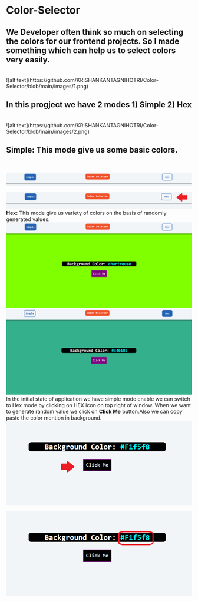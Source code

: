 # Color-Selector
<h2>We Developer often think so much on selecting the colors for our frontend projects. So I made something which can help us to select colors very easily.</h2>
<br>
![alt text](https://github.com/KRISHANKANTAGNIHOTRI/Color-Selector/blob/main/images/1.png)
<br>
<h2>In this progject we have 2 modes 
1) Simple
2) Hex</h2>
<br>
![alt text](https://github.com/KRISHANKANTAGNIHOTRI/Color-Selector/blob/main/images/2.png)
<br>
<h2><b>Simple:</b> This mode give us some basic colors.</h2>
<br>

![alt text](https://github.com/KRISHANKANTAGNIHOTRI/Color-Selector/blob/main/images/3.png)

![alt text](https://github.com/KRISHANKANTAGNIHOTRI/Color-Selector/blob/main/images/4.png)
<br>
<b>Hex:</b> This mode give us variety of colors on the basis of randomly generated values.
<br>
![alt text](https://github.com/KRISHANKANTAGNIHOTRI/Color-Selector/blob/main/images/5.png)
<br>
![alt text](https://github.com/KRISHANKANTAGNIHOTRI/Color-Selector/blob/main/images/6.png)
<br>
In the initial state of application we have simple mode enable we can switch to Hex mode by clicking on HEX icon on top right of window.
When we want to generate random value we click on <b>Click Me</b> button.Also we can copy paste the color mention in background.
<br>
![alt text](https://github.com/KRISHANKANTAGNIHOTRI/Color-Selector/blob/main/images/7.png)

![alt text](https://github.com/KRISHANKANTAGNIHOTRI/Color-Selector/blob/main/images/8.png)
